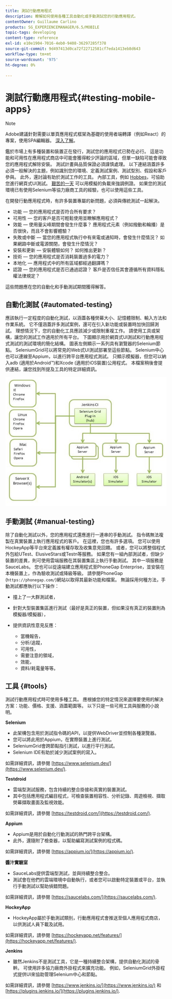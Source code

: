 ```yaml
---
title: 測試行動應用程式
description: 瞭解如何使用各種工具自動化或手動測試您的行動應用程式。
contentOwner: Guillaume Carlino
products: SG_EXPERIENCEMANAGER/6.5/MOBILE
topic-tags: developing
content-type: reference
exl-id: e10e1904-7016-4eb0-9408-36297285f378
source-git-commit: 9d497413d0ca72f22712581cf7eda1413eb8d643
workflow-type: tm+mt
source-wordcount: '975'
ht-degree: 0%

---
```


# 測試行動應用程式{#testing-mobile-apps}

>[!NOTE]
>
>Adobe建議針對需要以單頁應用程式框架為基礎的使用者端轉譯（例如React）的專案，使用SPA編輯器。 [深入了解](/help/sites-developing/spa-overview.md)。

鑑於市場上有多種裝置和裝置正在發行，測試您的應用程式已勢在必行。 這是功能和可用性在應用程式商店中可能會獲得較少評論的區域，但單一缺陷可能會導致您的應用程式解除安裝。 測試計畫與品質保證必須謹慎處理。 以下連結涵蓋許多必須一般解決的主題，例如識別您的環境、定義測試案例、測試型別、假設和客戶參與。 此外，還討論有助於測試工作的工具。 內部工具，例如 [Hobbes](/help/sites-developing/hobbes.md)，可協助您進行網頁式UI測試。 [艱苦的一天](/help/sites-developing/tough-day.md) 可以用模擬的負載來強調例證。 如果您的測試環境已有使用Selenium等協力廠商工具的經驗，也可以使用這些工具。

在開發行動應用程式時，有許多裝置專屬的新問題，必須與傳統測試一起解決。

* 功能 — 您的應用程式是否符合所有要求？
* 可用性 — 您的客戶是否可輕鬆使用並瞭解應用程式？
* 效能 — 使用量尖峰期間會發生什麼事？ 應用程式元素（例如撥動和輪播）是否很快，而且不會影響體驗？
* 失敗或中斷 — 當您的應用程式執行中有來電或通知時，會發生什麼情況？ 如果網路中斷或電源關閉，會發生什麼情況？
* 安裝和更新 — 安裝體驗如何？ 如何推出更新？
* 技術 — 您的應用程式是否消耗裝置過多的電力？
* 本地化 — 應用程式中的所有區域都經過翻譯嗎？
* 認證 — 您的應用程式是否已通過認證？ 客戶是否信任其會遵循所有資料隱私權法律規定？

這些問題應在您的自動化和手動測試期間獲得解答。

## 自動化測試 {#automated-testing}

應該執行一定程度的自動化測試，以涵蓋各種熒幕大小、記憶體限制、輸入方法和作業系統。 它不僅涵蓋許多測試案例，還可在引入新功能或裝置時加快回歸測試。 理想情況下，您的自動化工具應該減少或限制重複工作。 請使用工具或架構，讓您的測試工作適用於所有平台。 下圖顯示用於網頁式UI測試和行動應用程式測試的測試環境的簡化結構。 圖表左側顯示一系列具有瀏覽器的Selenium節點。 SeleniumGrid可以將常見的Web式UI測試部署至這些節點。 Selenium中心也可以連線至Appium，以進行跨平台應用程式測試。 只顯示模擬器，但您可以納入adb (適用於Android™)和Xcode (適用於iOS裝置)公用程式。 本檔案稍後會提供連結，讓您找到所提及工具的特定詳細資訊。

![chlimage_1](assets/chlimage_1.jpeg)

## 手動測試 {#manual-testing}

除了自動化測試以外，您的應用程式還應進行一連串的手動測試。 指令碼無法複製在真實裝置上執行應用程式的客戶。 在這裡，您也有許多選項。 您可以使用HockeyApp等平台來定義誰有權存取及收集意見回饋。 或者，您可以將整個程式外包給UTest、ElusiveStars或Testn等服務。 如果您有一組內部測試者，但缺少裝置的差異，則可使用雲端服務在其裝置集區上執行手動測試。 其中一項服務是SauceLabs。 您也可以從遠端建立應用程式至PhoneGap Enterprise，並安裝在本機裝置上，作為驗收測試或降級等級。 請參閱PhoneGap (`https://phonegap.com/`)網站以取得其最新功能和檔案。 無論採用何種方法，手動測試都應執行以下操作：

* 撞上了一大群測試者，
* 針對大型裝置集區進行測試（最好是真正的裝置，但如果沒有真正的裝置則為模擬器/模擬器），
* 提供資訊性意見反應：

   * 當機報告，
   * 分析/追蹤，
   * 可用性，
   * 需要注意的領域，
   * 效能，
   * 資料/耗電量等等。

## 工具 {#tools}

測試行動應用程式時可使用多種工具。 應根據您的特定情況來選擇要使用的解決方案：功能、價格、支援、涵蓋範圍等。 以下只是一些可用工具與服務的小說明。

**Selenium**

* 此架構包含用於測試指令碼的API，以提供WebDriver並控制各種瀏覽器。
* 您可以將此用於Appium，在實際裝置上進行測試。
* SeleniumGrid會跨節點指引測試，以進行平行測試。
* Selenium IDE有助於減少測試案例的寫入。

如需詳細資訊，請參閱 [https://www.selenium.dev/](https://www.selenium.dev/).

**Testdroid**

* 雲端型測試服務，包含持續的整合掛接和真實的裝置測試。
* 其中包括應用程式編目程式，可檢查裝置相容性、分析記錄、周遊檢視、擷取熒幕擷取畫面及監視效能。

如需詳細資訊，請參閱 [https://testdroid.com/](https://testdroid.com/).

**Appium**

* Appium是用於自動化行動測試的熱門跨平台架構。
* 此外，還隨附了檢查器，以幫助編寫測試案例的程式碼。

如需詳細資訊，請參閱 [https://appium.io/](https://appium.io/).

**醬汁實驗室**

* SauceLabs提供雲端型測試，並與持續整合整合。
* 測試會在他們的雲端環境中自動執行，或者您可以啟動特定裝置或平台，並執行手動測試以幫助偵錯問題。

如需詳細資訊，請參閱 [https://saucelabs.com/](https://saucelabs.com/).

<!-- **AppTestNow**

* An outsourcing service that tests your mobile apps.
* Included is a large pool of devices and offers a wide range of types of testing: performance, quality, functional, certification, localization, data consumption, and so on.

For more information, see [https://apptestnow.com/](https://apptestnow.com/). -->

**HockeyApp**

* HockeyApp屬於手動測試類別，行動應用程式會推送至個人應用程式商店，以供測試人員下載及試用。

如需詳細資訊，請參閱 [https://hockeyapp.net/features/](https://hockeyapp.net/features/).

**Jenkins**

* 雖然Jenkins不是測試工具，它是一種持續整合架構，提供自動化測試的骨幹。 可使用許多協力廠商外掛程式來擴充功能。 例如，SeleniumGrid外掛程式提供UI來協助管理Selenium中心和節點。

如需詳細資訊，請參閱 [https://www.jenkins.io/](https://www.jenkins.io/) 和 [https://plugins.jenkins.io/](https://plugins.jenkins.io/).
